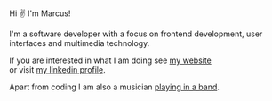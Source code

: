 Hi ✌ I'm Marcus!

I'm a software developer with a focus on frontend development, user interfaces and multimedia technology.

If you are interested in what I am doing see [my website](https://marcusand.de)  <br>
or visit [my linkedin profile](https://www.linkedin.com/in/marcus-schreiter-4b04a6182/).

Apart from coding I am also a musician [playing in a band](https://sloepaul.net).
